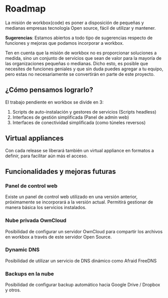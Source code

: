 # Roadmap

La misión de workbox(code) es poner a disposición de pequeñas y medianas empresas tecnología Open source, fácil de utilizar y mantener.

**Sugerencias**: Estamos abiertos a todo tipo de sugerencias respecto de funciones y mejoras que podamos incorporar a workbox.

Ten en cuenta que la misión de workbox no es proporcionar soluciones a medida, sino un conjunto de servicios que sean de valor para la mayoría de las organizaciones pequeñas o medianas. Dicho esto, es posible que necesites de funciones geniales y que sin duda puedes agregar a tu equipo, pero estas no necesariamente se convertirán en parte de este proyecto.

## ¿Cómo pensamos lograrlo?

El trabajo pendiente en workbox se divide en 3:

1. Scripts de auto-instalación y gestores de servicios (Scripts headless)
2. Interfaces de gestión simplificada (Panel de admin web)
3. Interfaces de conectividad simplificada (como túneles reversos)

## Virtual appliances

Con cada release se liberará también un virtual appliance en formatos a definir, para facilitar aún más el acceso.


## Funcionalidades y mejoras futuras


### Panel de control web

Existe un panel de control web utilizado en una versión anterior, próximamente se incorporará a la versión actual. Permitirá gestionar de manera básica los servicios instalados.


### Nube privada OwnCloud

Posibilidad de configurar un servidor OwnCloud para compartir los archivos en workbox a través de este servidor Open Source.


### Dynamic DNS

Posibilidad de utilizar un servicio de DNS dinámico como Afraid FreeDNS


### Backups en la nube

Posibilidad de configurar backup automático hacia Google Drive / Dropbox y otros.
